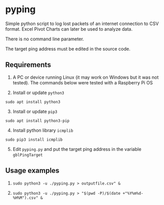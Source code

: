 # pyping

Simple python script to log lost packets of an internet connection to CSV format. Excel Pivot Charts can later be used to analyze data.

There is no command line parameter.

The target ping address must be edited in the source code.

## Requirements

1. A PC or device running Linux (it may work on Windows but it was not tested). The commands below were tested with a Raspberry Pi OS

2. Install or update `python3`
```
sudo apt install python3
```

3. Install or update `pip3`
```
sudo apt install python3-pip
```

4. Install python library `icmplib`
```
sudo pip3 install icmplib
```

5. Edit `pyping.py` and put the target ping address in the variable `gblPingTarget`

## Usage examples

1. `sudo python3 -u ./pyping.py > outputfile.csv" &`

2. `sudo python3 -u ./pyping.py > "$(pwd -P)/$(date +"%Y%m%d-%H%M").csv" &`
